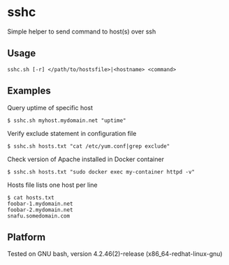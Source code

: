 # sshc
Simple helper to send command to host(s) over ssh

## Usage
```
sshc.sh [-r] </path/to/hostsfile>|<hostname> <command>

```

## Examples
Query uptime of specific host

```
$ sshc.sh myhost.mydomain.net "uptime"
```

Verify exclude statement in configuration file

```
$ sshc.sh hosts.txt "cat /etc/yum.conf|grep exclude"
```

Check version of Apache installed in Docker container

```
$ sshc.sh hosts.txt "sudo docker exec my-container httpd -v"

```

Hosts file lists one host per line

```
$ cat hosts.txt
foobar-1.mydomain.net
foobar-2.mydomain.net
snafu.somedomain.com
```

## Platform
Tested on GNU bash, version 4.2.46(2)-release (x86_64-redhat-linux-gnu)
